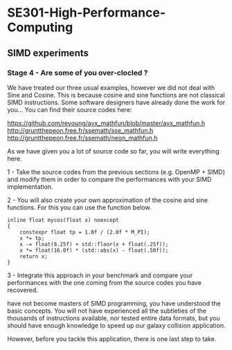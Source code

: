 # SE301-High-Performance-Computing
 
## SIMD experiments

### Stage 4 - Are some of you over-clocled ?

We have treated our three usual examples, however we did not deal with Sine and Cosine. This is because cosine and sine functions are not classical SIMD instructions. Some software designers have already done the work for you... You can find their source codes here:

https://github.com/reyoung/avx_mathfun/blob/master/avx_mathfun.h
http://gruntthepeon.free.fr/ssemath/sse_mathfun.h
http://gruntthepeon.free.fr/ssemath/neon_mathfun.h


As we have given you a lot of source code so far, you will write everything here. 

1 - Take the source codes from the previous sections (e.g. OpenMP + SIMD) and modify them in order to compare the performances with your SIMD implementation.

2 - You will also create your own approximation of the cosine and sine functions. For this you can use the function below.

```
inline float mycos(float x) noexcept
{
    constexpr float tp = 1.0f / (2.0f * M_PI);
    x *= tp;
    x -= float(0.25f) + std::floor(x + float(.25f));
    x *= float(16.0f) * (std::abs(x) - float(.50f));
    return x;
}
```

3 - Integrate this approach in your benchmark and compare your performances with the one coming from the source codes you have recovered.

have not become masters of SIMD programming, you have understood the basic concepts. You will not have experienced all the subtleties of the thousands of instructions available, nor tested entire data formats, but you should have enough knowledge to speed up our galaxy collision application.

However, before you tackle this application, there is one last step to take.
